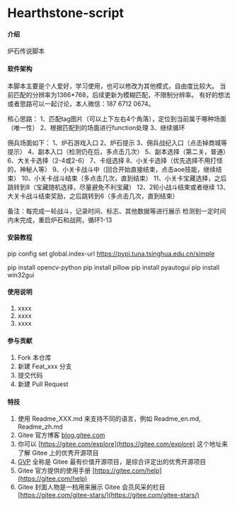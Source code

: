 # Hearthstone-script

#### 介绍
炉石传说脚本

#### 软件架构
本脚本主要是个人爱好，学习使用，也可以修改为其他模式，自由度比较大。
当前匹配的分辨率为1366*768，后续更新为模糊匹配，不限制分辨率。
有好的想法或者思路可以一起讨论，本人微信：187 6712 0674。

核心思路：
1、匹配tag图片（可以上下左右4个角落），定位到当前属于哪种场面（唯一性）
2、根据匹配到的场面进行function处理
3、继续循环

佣兵场面如下：
1、炉石游戏入口
2、炉石提示
3、佣兵战纪入口（点击掉商城等提示）
4、副本入口（检测仍在后，多点击几次）
5、副本选择（第二关，普通）
6、大关卡选择（2-4或2-6）
7、卡组选择
8、小关卡选择（优先选择不用打怪的，神秘人等）
9、小关卡战斗中（回合开始直接结束，点击aoe技能，继续结束）
10、小关卡战斗结束（多点击几次，直到结束）
11、小关卡宝藏选择，之后跳转到8（宝藏随机选择，尽量避免不利宝藏）
12、2轮小战斗结束或者继续
13、大关卡战斗结束奖励，之后跳转到6（多点击几次，直到结束）

备注：每完成一轮战斗，记录时间、标志、其他数据等进行展示
检测到一定时间内未完成，重启炉石和战网，循环1-13

#### 安装教程

pip config set global.index-url https://pypi.tuna.tsinghua.edu.cn/simple

pip install opencv-python
pip install pillow
pip install pyautogui
pip install win32gui

#### 使用说明

1.  xxxx
2.  xxxx
3.  xxxx

#### 参与贡献

1.  Fork 本仓库
2.  新建 Feat_xxx 分支
3.  提交代码
4.  新建 Pull Request


#### 特技

1.  使用 Readme\_XXX.md 来支持不同的语言，例如 Readme\_en.md, Readme\_zh.md
2.  Gitee 官方博客 [blog.gitee.com](https://blog.gitee.com)
3.  你可以 [https://gitee.com/explore](https://gitee.com/explore) 这个地址来了解 Gitee 上的优秀开源项目
4.  [GVP](https://gitee.com/gvp) 全称是 Gitee 最有价值开源项目，是综合评定出的优秀开源项目
5.  Gitee 官方提供的使用手册 [https://gitee.com/help](https://gitee.com/help)
6.  Gitee 封面人物是一档用来展示 Gitee 会员风采的栏目 [https://gitee.com/gitee-stars/](https://gitee.com/gitee-stars/)
